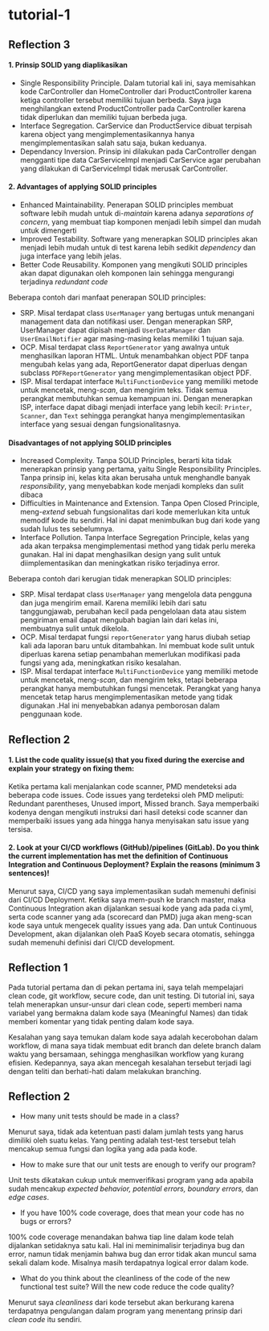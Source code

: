 # tutorial-1

## Reflection 3
#### 1. Prinsip SOLID yang diaplikasikan
- Single Responsibility Principle. Dalam tutorial kali ini, saya memisahkan kode CarController dan HomeController dari
ProductController karena ketiga controller tersebut memiliki tujuan berbeda. Saya juga menghilangkan extend ProductController
pada CarController karena tidak diperlukan dan memiliki tujuan berbeda juga.
- Interface Segregation. CarService dan ProductService dibuat terpisah karena object yang mengimplementasikannya hanya 
mengimplementasikan salah satu saja, bukan keduanya.
- Dependancy Inversion. Prinsip ini dilakukan pada CarController dengan mengganti tipe data CarServiceImpl menjadi CarService
agar perubahan yang dilakukan di CarServiceImpl tidak merusak CarController.

#### 2. Advantages of applying SOLID principles
- Enhanced Maintainability. Penerapan SOLID principles membuat software lebih mudah untuk di-_maintain_ karena adanya 
_separations of concern_, yang membuat tiap komponen menjadi lebih simpel dan mudah untuk dimengerti
- Improved Testability. Software yang menerapkan SOLID principles akan menjadi lebih mudah untuk di test karena lebih sedikit
_dependency_ dan juga interface yang lebih jelas.
- Better Code Reusability. Komponen yang mengikuti SOLID principles akan dapat digunakan oleh komponen lain sehingga mengurangi
terjadinya _redundant code_

Beberapa contoh dari manfaat penerapan SOLID principles:
- SRP. Misal terdapat class `UserManager` yang bertugas untuk menangani management data dan notifikasi user. Dengan menerapkan SRP,
UserManager dapat dipisah menjadi `UserDataManager` dan `UserEmailNotifier` agar masing-masing kelas memiliki 1 tujuan saja.
- OCP. Misal terdapat class `ReportGenerator` yang awalnya untuk menghasilkan laporan HTML. Untuk menambahkan object PDF 
tanpa mengubah kelas yang ada, ReportGenerator dapat diperluas dengan subclass `PDFReportGenerator` yang mengimplementasikan object PDF.
- ISP. Misal terdapat interface `MultiFunctionDevice` yang memiliki metode untuk mencetak, meng-_scan_, dan mengirim teks. 
Tidak semua perangkat membutuhkan semua kemampuan ini. Dengan menerapkan ISP, interface dapat dibagi menjadi interface yang 
lebih kecil: `Printer`, `Scanner`, dan `Text` sehingga perangkat hanya mengimplementasikan interface yang sesuai dengan fungsionalitasnya.

#### Disadvantages of not applying SOLID principles
- Increased Complexity. Tanpa SOLID Principles, berarti kita tidak menerapkan prinsip yang pertama, yaitu Single Responsibility
Principles. Tanpa prinsip ini, kelas kita akan berusaha untuk menghandle banyak _responsibility_, yang menyebabkan kode menjadi
kompleks dan sulit dibaca
- Difficulties in Maintenance and Extension. Tanpa Open Closed Principle, meng-_extend_ sebuah fungsionalitas dari kode
memerlukan kita untuk memodif kode itu sendiri. Hal ini dapat menimbulkan bug dari kode yang sudah lulus tes sebelumnya.
- Interface Pollution. Tanpa Interface Segregation Principle, kelas yang ada akan terpaksa mengimplementasi method yang tidak
perlu mereka gunakan. Hal ini dapat menghasilkan design yang sulit untuk diimplementasikan dan meningkatkan risiko terjadinya error.

Beberapa contoh dari kerugian tidak menerapkan SOLID principles:
- SRP. Misal terdapat class `UserManager` yang mengelola data pengguna dan juga mengirim email. Karena memiliki lebih dari satu tanggungjawab, 
perubahan kecil pada pengelolaan data atau sistem pengiriman email dapat mengubah bagian lain dari kelas ini, membuatnya sulit untuk 
dikelola.
- OCP. Misal terdapat fungsi `reportGenerator` yang harus diubah setiap kali ada laporan baru untuk ditambahkan. Ini membuat 
kode sulit untuk diperluas karena setiap penambahan memerlukan modifikasi pada fungsi yang ada, meningkatkan risiko kesalahan.
- ISP. Misal terdapat interface `MultiFunctionDevice` yang memiliki metode untuk mencetak, meng-_scan_, dan mengirim teks, tetapi 
beberapa perangkat hanya membutuhkan fungsi mencetak. Perangkat yang hanya mencetak tetap harus mengimplementasikan metode yang tidak digunakan 
.Hal ini menyebabkan adanya pemborosan dalam penggunaan kode.


## Reflection 2
#### 1. List the code quality issue(s) that you fixed during the exercise and explain your strategy on fixing them:

Ketika pertama kali menjalankan code scanner, PMD mendeteksi ada beberapa code issues.
Code issues yang terdeteksi oleh PMD meliputi:
Redundant parentheses, Unused import, Missed branch. Saya memperbaiki kodenya
dengan mengikuti instruksi dari hasil deteksi code scanner
dan memperbaiki issues yang ada hingga hanya menyisakan satu issue yang tersisa.

#### 2. Look at your CI/CD workflows (GitHub)/pipelines (GitLab). Do you think the current implementation has met the definition of Continuous Integration and Continuous Deployment? Explain the reasons (minimum 3 sentences)!

Menurut saya, CI/CD yang saya implementasikan sudah memenuhi definisi dari CI/CD Deployment.
Ketika saya mem-push ke branch master, maka Continuous Integration akan dijalankan sesuai kode yang ada pada ci.yml, 
serta code scanner yang ada (scorecard dan PMD) juga akan meng-scan kode saya
untuk mengecek quality issues yang ada. Dan untuk Continuous Development, akan dijalankan
oleh PaaS Koyeb secara otomatis, sehingga sudah memenuhi definisi dari CI/CD development.


## Reflection 1
Pada tutorial pertama dan di pekan pertama ini,
saya telah mempelajari clean code, git workflow,
secure code, dan unit testing. Di tutorial ini,
saya telah menerapkan unsur-unsur dari clean code,
seperti memberi nama variabel yang bermakna dalam kode saya
(Meaningful Names) dan tidak memberi komentar yang tidak penting
dalam kode saya.

Kesalahan yang saya temukan dalam kode saya adalah kecerobohan dalam
workflow, di mana saya tidak membuat edit branch dan delete branch
dalam waktu yang bersamaan, sehingga menghasilkan workflow yang kurang
efisien. Kedepannya, saya akan mencegah kesalahan tersebut terjadi lagi
dengan teliti dan berhati-hati dalam melakukan branching.

## Reflection 2

* How many unit tests should be made in a class?

Menurut saya, tidak ada ketentuan pasti dalam jumlah tests yang harus dimiliki
oleh suatu kelas. Yang penting adalah test-test tersebut telah mencakup
semua fungsi dan logika yang ada pada kode.

* How to make sure that our unit tests are enough to verify our program?

Unit tests dikatakan cukup untuk memverifikasi program yang ada apabila
sudah mencakup _expected behavior, potential errors, boundary errors,_ dan _edge cases_.

* If you have 100% code coverage, does that mean your code has no bugs or errors?

100% code coverage menandakan bahwa tiap line dalam kode telah dijalankan
setidaknya satu kali. Hal ini meminimalisir terjadinya bug dan error, namun
tidak menjamin bahwa bug dan error tidak akan muncul sama sekali dalam kode. Misalnya
masih terdapatnya logical error dalam kode.

* What do you think about the cleanliness of the code of the new functional test suite? Will the new code reduce the code quality?

Menurut saya _cleanliness_ dari kode tersebut akan berkurang
karena terdapatnya pengulangan dalam program yang menentang prinsip
dari _clean code_ itu sendiri.


